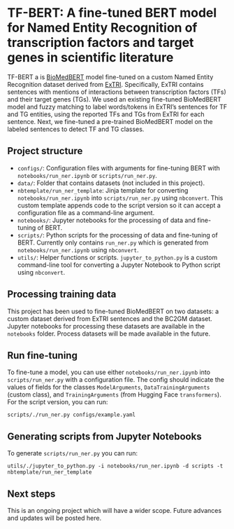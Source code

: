 # TF-BERT: A fine-tuned BERT model for Named Entity Recognition of transcription factors and target genes in scientific literature

TF-BERT a is [BioMedBERT](https://doi.org/10.1145/3458754) model fine-tuned on a custom Named Entity Recognition dataset derived from [ExTRI](https://doi.org/10.1016/j.bbagrm.2021.194778). Specifically, ExTRI contains sentences with mentions of interactions between transcription factors (TFs) and their target genes (TGs). We used an existing fine-tuned BioMedBERT model and fuzzy matching to label words/tokens in ExTRI’s sentences for TF and TG entities, using the reported TFs and TGs from ExTRI for each sentence. Next, we fine-tuned a pre-trained BioMedBERT model on the labeled sentences to detect TF and TG classes.

## Project structure
- `configs/`: Configuration files with arguments for fine-tuning BERT with `notebooks/run_ner.ipynb` or `scripts/run_ner.py`.
- `data/`: Folder that contains datasets (not included in this project).
- `nbtemplate/run_ner_template`: Jinja template for converting `notebooks/run_ner.ipynb` into `scripts/run_ner.py` using `nbconvert`. This custom template appends code to the script version so it can accept a configuration file as a command-line argument.
- `notebooks/`: Jupyter notebooks for the processing of data and fine-tuning of BERT.
- `scripts/`: Python scripts for the processing of data and fine-tuning of BERT. Currently only contains `run_ner.py` which is generated from `notebooks/run_ner.ipynb` using `nbconvert`.
- `utils/`: Helper functions or scripts. `jupyter_to_python.py` is a custom command-line tool for converting a Jupyter Notebook to Python script using `nbconvert`.

## Processing training data
This project has been used to fine-tuned BioMedBERT on two datasets: a custom dataset derived from ExTRI sentences and the BC2GM dataset. Jupyter notebooks for processing these datasets are available in the `notebooks` folder. Process datasets will be made available in the future.

## Run fine-tuning
To fine-tune a model, you can use either `notebooks/run_ner.ipynb` into `scripts/run_ner.py` with a configuration file. The config should indicate the values of fields for the classes `ModelArguments`, `DataTrainingArguments
` (custom class), and `TrainingArguments` (from Hugging Face `transformers`). For the script version, you can run:

```
scripts/./run_ner.py configs/example.yaml
```

## Generating scripts from Jupyter Notebooks
To generate `scripts/run_ner.py` you can run:
```
utils/./jupyter_to_python.py -i notebooks/run_ner.ipynb -d scripts -t nbtemplate/run_ner_template
```

## Next steps
This is an ongoing project which will have a wider scope. Future advances and updates will be posted here.
